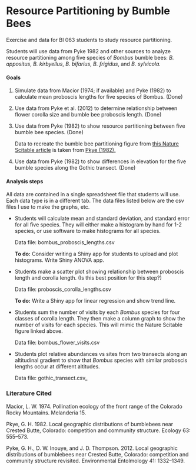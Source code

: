 # Resource Partitioning by Bumble Bees

Exercise and data for BI 063 students to study resource partitioning.

Students will use data from Pyke 1982 and other sources to analyze resource partitioning among five species of *Bombus* bumble bees: *B. appositus*, *B. kirbyellus*, *B. bifarius*, *B. frigidus*, and *B. sylvicola.*


#### Goals
1. Simulate data from Macior (1974; if available) and Pyke (1982) to calculate mean proboscis lengths for five species of Bombus. (Done)
	

1. Use data from Pyke et al. (2012) to determine relationship between flower corolla size and bumble bee proboscis length.  (Done)

3. Use data from Pyke (1982) to show resource partitioning between five bumble bee species. (Done)

	Data to recreate the bumble bee partitioning figure from [this Nature Scitable article](https://www.nature.com/scitable/knowledge/library/resource-partitioning-and-why-it-matters-17362658/) is taken from [Pkye (1982).](https://www.jstor.org/stable/1938970)

4. Use data from Pyke (1982) to show differences in elevation for the five bumble species along the Gothic transect. (Done)

#### Analysis steps

All data are contained in a single spreadsheet file that students will use. Each data type is in a different tab. The data files listed below are the csv files
I use to make the graphs, etc.

* Students will calculate mean and standard deviation, and standard error for all five species. They will either make a histogram by hand for 1-2 species, or use software to make histograms for all species.

	Data file: bombus\_proboscis\_lengths.csv
	
	**To do:** Consider writing a Shiny app for students to upload and plot histograms. Write Shiny ANOVA app.
	
* Students make a scatter plot showing relationship between proboscis length and corolla length. (Is this best position for this step?)

	Data file: proboscis\_corolla\_lengths.csv
	
	**To do:** Write a Shiny app for linear regression and show trend line.
	
* Students sum the number of visits by each *Bombus* species for four classes of corolla length. They then make a column graph to show the number of visits for each species. This will mimic the Nature Scitable figure linked above. 

	Data file: bombus\_flower\_visits.csv
	
*	Students plot relative abundances vs sites from two transects along an altitudinal gradient to show that *Bombus* species with similar proboscis lengths occur at different altitudes.

	Data file: gothic\_transect.csv_
	
### Literature Cited

Macior, L. W. 1974. Pollination ecology of the front range of the Colorado Rocky Mountains. Melanderia 15.

Pkye, G. H. 1982. Local geographic distributions of bumblebees near Crested Butte, Colorado: competition and community structure. Ecology 63: 555–573.

Pyke, G. H., D. W. Inouye, and J. D. Thompson. 2012. Local geographic distributions of bumblebees near Crested Butte, Colorado: competition and community structure revisited. Environmental Entolmology 41: 1332–1349. 